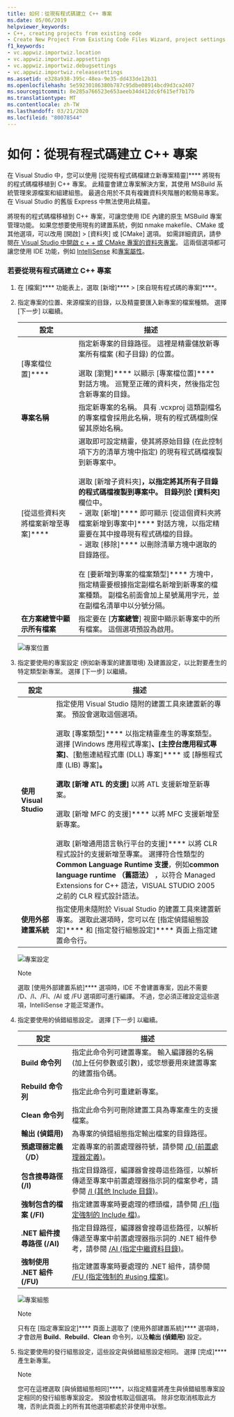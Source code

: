 ```yaml
---
title: 如何：從現有程式碼建立 C++ 專案
ms.date: 05/06/2019
helpviewer_keywords:
- C++, creating projects from existing code
- Create New Project From Existing Code Files Wizard, project settings
f1_keywords:
- vc.appwiz.importwiz.location
- vc.appwiz.importwiz.appsettings
- vc.appwiz.importwiz.debugsettings
- vc.appwiz.importwiz.releasesettings
ms.assetid: e328a938-395c-48ea-9e35-dd433de12b31
ms.openlocfilehash: 5e59230186380b787c95dbe08914bcd9d3ca2407
ms.sourcegitcommit: 8e285a766523e653aeeb34d412dc6f615ef7b17b
ms.translationtype: MT
ms.contentlocale: zh-TW
ms.lasthandoff: 03/21/2020
ms.locfileid: "80078544"
---
```

# <a name="how-to-create-a-c-project-from-existing-code"></a>如何：從現有程式碼建立 C++ 專案

在 Visual Studio 中，您可以使用 [從現有程式碼檔建立新專案精靈]**** 將現有的程式碼檔移植到 C++ 專案。 此精靈會建立專案解決方案，其使用 MSBuild 系統管理來源檔案和組建組態。 最適合用於不具有複雜資料夾階層的較簡易專案。 在 Visual Studio 的舊版 Express 中無法使用此精靈。

將現有的程式碼檔移植到 C++ 專案，可讓您使用 IDE 內建的原生 MSBuild 專案管理功能。 如果您想要使用現有的建置系統，例如 nmake makefile、CMake 或其他選項，可以改用 [開啟] > [資料夾] 或 [CMake] 選項。 如需詳細資訊，請參閱[在 Visual Studio 中](cmake-projects-in-visual-studio.md)[開啟 c + + 或 CMake 專案的資料夾專案](open-folder-projects-cpp.md)。 這兩個選項都可讓您使用 IDE 功能，例如 [IntelliSense](/visualstudio/ide/using-intellisense) 和[專案屬性](working-with-project-properties.md)。

### <a name="to-create-a-c-project-from-existing-code"></a>若要從現有程式碼建立 C++ 專案

1. 在 [檔案]**** 功能表上，選取 [新增]**** > [來自現有程式碼的專案]****。

1. 指定專案的位置、來源檔案的目錄，以及精靈要匯入新專案的檔案種類。 選擇 [下一步]  以繼續。

    | 設定 | 描述 |
    | --- | --- |
    | [專案檔位置]**** | 指定新專案的目錄路徑。 這裡是精靈儲放新專案所有檔案 (和子目錄) 的位置。<br/><br/>選取 [瀏覽]**** 以顯示 [專案檔位置]**** 對話方塊。 巡覽至正確的資料夾，然後指定包含新專案的目錄。 |
    | **專案名稱** | 指定新專案的名稱。 具有 .vcxproj 這類副檔名的專案檔會採用此名稱，現有的程式碼檔則保留其原始名稱。 |
    | [從這些資料夾將檔案新增至專案]**** | 選取即可設定精靈，使其將原始目錄 (在此控制項下方的清單方塊中指定) 的現有程式碼檔複製到新專案中。<br/><br/>選取 [新增子資料夾]****，以指定將其所有子目錄的程式碼檔複製到專案中。 目錄列於 [資料夾]**** 欄位中。<br/>- 選取 [新增]**** 即可顯示 [從這個資料夾將檔案新增到專案中]**** 對話方塊，以指定精靈要在其中搜尋現有程式碼檔的目錄。<br/>- 選取 [移除]**** 以刪除清單方塊中選取的目錄路徑。<br/><br/>在 [要新增到專案的檔案類型]**** 方塊中，指定精靈要根據指定副檔名新增到新專案的檔案種類。 副檔名前面會加上星號萬用字元，並在副檔名清單中以分號分隔。 |
    | **在方案總管中顯示所有檔案** | 指定要在 [**方案總管**] 視窗中顯示新專案中的所有檔案。 這個選項預設為啟用。 |

    ![專案位置](media/location.png)

1. 指定要使用的專案設定 (例如新專案的建置環境) 及建置設定，以比對要產生的特定類型新專案。 選擇 [下一步]  以繼續。

    | 設定 | 描述 |
    | --- | --- |
    | **使用 Visual Studio** | 指定使用 Visual Studio 隨附的建置工具來建置新的專案。 預設會選取這個選項。<br/><br/>選取 [專案類型]**** 以指定精靈產生的專案類型。 選擇 [Windows 應用程式專案]****、[主控台應用程式專案]****、[動態連結程式庫 (DLL) 專案]**** 或 [靜態程式庫 (LIB) 專案]****。<br/><br/>選取 [新增 ATL 的支援]**** 以將 ATL 支援新增至新專案。<br/><br/>選取 [新增 MFC 的支援]**** 以將 MFC 支援新增至新專案。<br/><br/>選取 [新增通用語言執行平台的支援]**** 以將 CLR 程式設計的支援新增至專案。 選擇符合性類型的**Common Language Runtime 支援**，例如**common language runtime （舊語法）** ，以符合 Managed Extensions for C++ 語法，VISUAL STUDIO 2005 之前的 CLR 程式設計語法。 |
    | **使用外部建置系統** | 指定使用未隨附於 Visual Studio 的建置工具來建置新專案。 選取此選項時，您可以在 [指定偵錯組態設定]**** 和 [指定發行組態設定]**** 頁面上指定建置命令行。 |

    ![專案設定](media/settings.png)

    > [!NOTE]
    > 選取 [使用外部建置系統]**** 選項時，IDE 不會建置專案，因此不需要 /D、/I、/FI、/AI 或 /FU 選項即可進行編譯。 不過，您必須正確設定這些選項，IntelliSense 才能正常運作。

1. 指定要使用的偵錯組態設定。 選擇 [下一步]  以繼續。

    | 設定 | 描述 |
    | --- | --- |
    | **Build 命令列** | 指定此命令列可建置專案。 輸入編譯器的名稱 (加上任何參數或引數)，或您想要用來建置專案的建置指令碼。 |
    | **Rebuild 命令列** | 指定此命令列可重建新專案。 |
    | **Clean 命令列** | 指定此命令列可刪除建置工具為專案產生的支援檔案。 |
    | **輸出 (偵錯用)** | 為專案的偵錯組態指定輸出檔案的目錄路徑。 |
    | **預處理器定義（/D）** | 定義專案的前置處理器符號，請參閱 [/D (前置處理器定義)](../build/reference/d-preprocessor-definitions.md)。 |
    | **包含搜尋路徑 (/I)** | 指定目錄路徑，編譯器會搜尋這些路徑，以解析傳遞至專案中前置處理器指示詞的檔案參考，請參閱 [/I (其他 Include 目錄)](../build/reference/i-additional-include-directories.md)。 |
    | **強制包含的檔案 (/FI)** | 指定建置專案時要處理的標頭檔，請參閱 [/FI (指定強制的 Include 檔)](../build/reference/fi-name-forced-include-file.md)。 |
    | **.NET 組件搜尋路徑 (/AI)** | 指定目錄路徑，編譯器會搜尋這些路徑，以解析傳遞至專案中前置處理器指示詞的 .NET 組件參考，請參閱 [/AI (指定中繼資料目錄)](../build/reference/ai-specify-metadata-directories.md)。 |
    | **強制使用 .NET 組件 (/FU)** | 指定建置專案時要處理的 .NET 組件，請參閱 [/FU (指定強制的 #using 檔案)](../build/reference/fu-name-forced-hash-using-file.md)。 |

    ![專案組態](media/config.png)

    > [!NOTE]
    > 只有在 [指定專案設定]**** 頁面上選取了 [使用外部建置系統]**** 選項時，才會啟用 **Build**、**Rebuild**、**Clean** 命令列，以及**輸出 (偵錯用)** 設定。

1. 指定要使用的發行組態設定，這些設定與偵錯組態設定相同。 選擇 [完成]**** 產生新專案。

    > [!NOTE]
    > 您可在這裡選取 [與偵錯組態相同]****，以指定精靈將產生與偵錯組態專案設定相同的發行組態專案設定。 預設會核取這個選項。 除非您取消核取此方塊，否則此頁面上的所有其他選項都處於非使用中狀態。
